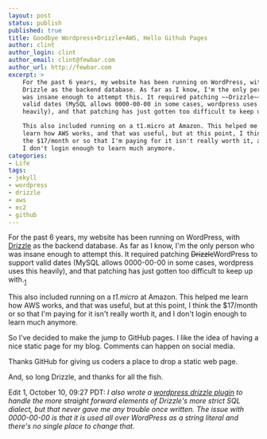 ```yaml
---
layout: post
status: publish
published: true
title: Goodbye Wordpress+Drizzle+AWS, Hello Github Pages
author: clint
author_login: clint
author_email: clint@fewbar.com
author_url: http://fewbar.com
excerpt: >
    For the past 6 years, my website has been running on WordPress, with
    Drizzle as the backend database. As far as I know, I'm the only person who
    was insane enough to attempt this. It required patching ~~Drizzle~~WordPress to support
    valid dates (MySQL allows 0000-00-00 in some cases, wordpress uses this
    heavily), and that patching has just gotten too difficult to keep up with.

    This also included running on a t1.micro at Amazon. This helped me
    learn how AWS works, and that was useful, but at this point, I think
    the $17/month or so that I'm paying for it isn't really worth it, and
    I don't login enough to learn much anymore.
categories:
- Life
tags:
- jekyll
- wordpress
- drizzle
- aws
- ec2
- github
---
```


For the past 6 years, my website has been running on WordPress, with
[Drizzle](http://drizzle.org) as the backend database. As far as I know, I'm the only person who
was insane enough to attempt this. It required patching ~~Drizzle~~WordPress to support
valid dates (MySQL allows 0000-00-00 in some cases, wordpress uses this
heavily), and that patching has just gotten too difficult to keep up with.<sub>[1](#wordpress-drizzle-plugin)</sub>

This also included running on a *t1.micro* at Amazon. This helped me
learn how AWS works, and that was useful, but at this point, I think
the $17/month or so that I'm paying for it isn't really worth it, and
I don't login enough to learn much anymore.

So I've decided to make the jump to GitHub pages. I like the idea of
having a nice static page for my blog. Comments can happen on social
media.

Thanks GitHub for giving us coders a place to drop a static web page.

And, so long Drizzle, and thanks for all the fish.

<a name="wordpress-drizzle-plugin">Edit 1, October 10, 09:27 PDT</a>: *I also wrote a [wordpress
drizzle plugin](https://launchpad.net/wordpress-drizzle) to handle
the more straight forward elements of Drizzle's more strict SQL dialect,
but that never gave me any trouble once written. The issue with 0000-00-00
is that it is used all over WordPress as a string literal and there's no
single place to change that.*
